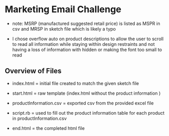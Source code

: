 # Marketing Email Challenge
* note: MSRP (manufactured suggested retail price) is listed as MSPR in csv and MRSP in sketch file which is likely a typo

* I chose overflow auto on product descriptions to allow the user to scroll to read all information while staying within design restraints and not having a loss of information with hidden or making the font too small to read

## Overview of Files
* index.html = initial file created to match the given sketch file

* start.html = raw template (index.html without the product information )

* productInformation.csv = exported csv from the provided excel file

* script.rb = used to fill out the product information table for each product in productInformation.csv

* end.html = the completed html file
